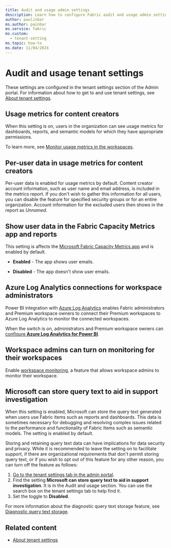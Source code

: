 ```yaml
---
title: Audit and usage admin settings
description: Learn how to configure Fabric audit and usage admin settings.
author: paulinbar
ms.author: painbar
ms.service: fabric
ms.custom:
  - tenant-setting
ms.topic: how-to
ms.date: 11/04/2024
---
```


# Audit and usage tenant settings

These settings are configured in the tenant settings section of the Admin portal. For information about how to get to and use tenant settings, see [About tenant settings](tenant-settings-index.md).

## Usage metrics for content creators

When this setting is on, users in the organization can see usage metrics for dashboards, reports, and semantic models for which they have appropriate permissions.

To learn more, see [Monitor usage metrics in the workspaces](/power-bi/collaborate-share/service-modern-usage-metrics).

## Per-user data in usage metrics for content creators

Per-user data is enabled for usage metrics by default. Content creator account information, such as user name and email address, is included in the metrics report. If you don't wish to gather this information for all users, you can disable the feature for specified security groups or for an entire organization. Account information for the excluded users then shows in the report as *Unnamed*.

## Show user data in the Fabric Capacity Metrics app and reports

This setting is affects the [Microsoft Fabric Capacity Metrics app](../enterprise/metrics-app.md) and is enabled by default.

* **Enabled** -  The app shows user emails.

* **Disabled** - The app doesn't show user emails.

## Azure Log Analytics connections for workspace administrators

Power BI integration with [Azure Log Analytics](/power-bi/transform-model/log-analytics/desktop-log-analytics-overview) enables Fabric administrators and Premium workspace owners to connect their Premium workspaces to Azure Log Analytics to monitor the connected workspaces.

When the switch is on, administrators and Premium workspace owners can [configure **Azure Log Analytics for Power BI**](/power-bi/transform-model/log-analytics/desktop-log-analytics-configure).

## Workspace admins can turn on monitoring for their workspaces

Enable [workspace monitoring](../fundamentals/workspace-monitoring-overview.md), a feature that allows workspace admins to monitor their workspace.

## Microsoft can store query text to aid in support investigation

When this setting is enabled, Microsoft can store the query text generated when users use Fabric items such as reports and dashboards. This data is sometimes necessary for debugging and resolving complex issues related to the performance and functionality of Fabric Items such as semantic models. The setting is enabled by default.

Storing and retaining query text data can have implications for data security and privacy. While it is recommended to leave the setting on to facilitate support, if there are organizational requirements that don't permit storing query text, or if you wish to opt out of this feature for any other reason, you can turn off the feature as follows:

1. [Go to the tenant settings tab in the admin portal](./about-tenant-settings.md#how-to-get-to-the-tenant-settings).
1. Find the setting **Microsoft can store query text to aid in support investigation**. It is in the Audit and usage section. You can use the search box on the tenant settings tab to help find it.
1. Set the toggle to **Disabled**.

For more information about the diagnostic query text storage feature, see [Diagnostic query text storage](./query-text-storage.md).

## Related content

* [About tenant settings](tenant-settings-index.md)
